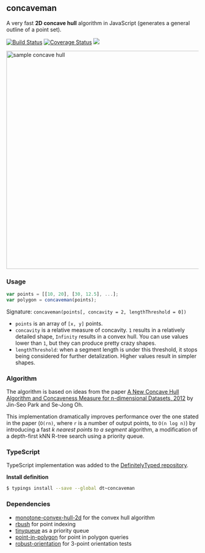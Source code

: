 ## concaveman

A very fast **2D concave hull** algorithm in JavaScript (generates a general outline of a point set).

[![Build Status](https://travis-ci.org/mapbox/concaveman.svg?branch=master)](https://travis-ci.org/mapbox/concaveman)
[![Coverage Status](https://coveralls.io/repos/github/mapbox/concaveman/badge.svg?branch=master)](https://coveralls.io/github/mapbox/concaveman?branch=master)
[![](https://img.shields.io/badge/simply-awesome-brightgreen.svg)](https://github.com/mourner/projects)

<img width="570" alt="sample concave hull" src="https://cloud.githubusercontent.com/assets/25395/12975726/ada2ad10-d0c6-11e5-96c8-6e42c995e0e2.png">

### Usage

```js
var points = [[10, 20], [30, 12.5], ...];
var polygon = concaveman(points);
```

Signature: `concaveman(points[, concavity = 2, lengthThreshold = 0])`

- `points` is an array of `[x, y]` points.
- `concavity` is a relative measure of concavity. `1` results in a relatively detailed shape, `Infinity` results in a convex hull.
You can use values lower than `1`, but they can produce pretty crazy shapes.
- `lengthThreshold`: when a segment length is under this threshold, it stops being considered for further detalization.
Higher values result in simpler shapes.

### Algorithm

The algorithm is based on ideas from the paper [A New Concave Hull Algorithm and Concaveness Measure
for n-dimensional Datasets, 2012](http://www.iis.sinica.edu.tw/page/jise/2012/201205_10.pdf)
by Jin-Seo Park and Se-Jong Oh.

This implementation dramatically improves performance over the one stated in the paper
(`O(rn)`, where `r` is a number of output points, to `O(n log n)`)
by introducing a fast _k nearest points to a segment_ algorithm,
a modification of a depth-first kNN R-tree search using a priority queue.

### TypeScript

TypeScript implementation was added to the [DefinitelyTyped repository](https://github.com/DefinitelyTyped/DefinitelyTyped).

**Install definition**

```bash
$ typings install --save --global dt~concaveman
```

### Dependencies

- [monotone-convex-hull-2d](https://github.com/mikolalysenko/monotone-convex-hull-2d) for the convex hull algorithm
- [rbush](https://github.com/mourner/rbush) for point indexing
- [tinyqueue](https://github.com/mourner/tinyqueue) as a priority queue
- [point-in-polygon](https://github.com/substack/point-in-polygon) for point in polygon queries
- [robust-orientation](https://github.com/mikolalysenko/robust-orientation) for 3-point orientation tests
